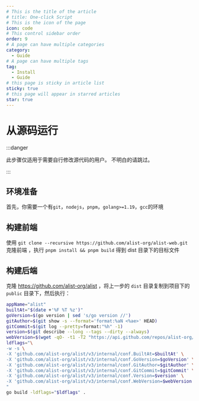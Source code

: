 ```yaml
---
# This is the title of the article
# title: One-click Script
# This is the icon of the page
icon: code
# This control sidebar order
order: 9
# A page can have multiple categories
category:
  - Guide
# A page can have multiple tags
tag:
  - Install
  - Guide
# this page is sticky in article list
sticky: true
# this page will appear in starred articles
star: true
---
```


# 从源码运行

:::danger

此步骤仅适用于需要自行修改源代码的用户。 不明白的请跳过。

:::

## 环境准备

首先，你需要一个有`git`，`nodejs`，`pnpm`，`golang>=1.19`，`gcc`的环境

## 构建前端

使用 `git clone --recursive https://github.com/alist-org/alist-web.git` 克隆前端 ，执行 `pnpm install && pnpm build` 得到 dist 目录下的目标文件

## 构建后端

克隆 https://github.com/alist-org/alist ，将上一步的 `dist` 目录复制到项目下的 `public` 目录下，然后执行：

```bash
appName="alist"
builtAt="$(date +'%F %T %z')"
goVersion=$(go version | sed 's/go version //')
gitAuthor=$(git show -s --format='format:%aN <%ae>' HEAD)
gitCommit=$(git log --pretty=format:"%h" -1)
version=$(git describe --long --tags --dirty --always)
webVersion=$(wget -qO- -t1 -T2 "https://api.github.com/repos/alist-org/alist-web/releases/latest" | grep "tag_name" | head -n 1 | awk -F ":" '{print $2}' | sed 's/\"//g;s/,//g;s/ //g')
ldflags="\
-w -s \
-X 'github.com/alist-org/alist/v3/internal/conf.BuiltAt=$builtAt' \
-X 'github.com/alist-org/alist/v3/internal/conf.GoVersion=$goVersion' \
-X 'github.com/alist-org/alist/v3/internal/conf.GitAuthor=$gitAuthor' \
-X 'github.com/alist-org/alist/v3/internal/conf.GitCommit=$gitCommit' \
-X 'github.com/alist-org/alist/v3/internal/conf.Version=$version' \
-X 'github.com/alist-org/alist/v3/internal/conf.WebVersion=$webVersion' \
"
go build -ldflags="$ldflags" .
```
